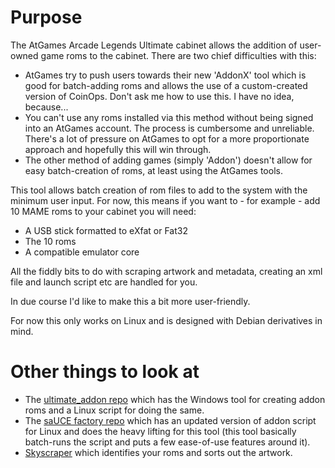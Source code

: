 # Purpose

The AtGames Arcade Legends Ultimate cabinet allows the addition of user-owned game roms to the cabinet. There are two chief difficulties with this:

- AtGames try to push users towards their new 'AddonX' tool which is good for batch-adding roms and allows the use of a custom-created version of CoinOps. Don't ask me how to use this. I have no idea, because...
- You can't use any roms installed via this method without being signed into an AtGames account. The process is cumbersome and unreliable. There's a lot of pressure on AtGames to opt for a more proportionate approach and hopefully this will win through. 
- The other method of adding games (simply 'Addon') doesn't allow for easy batch-creation of roms, at least using the AtGames tools.

This tool allows batch creation of rom files to add to the system with the minimum user input. For now, this means if you want to - for example - add 10 MAME roms to your cabinet you will need:
- A USB stick formatted to eXfat or Fat32
- The 10 roms
- A compatible emulator core

All the fiddly bits to do with scraping artwork and metadata, creating an xml file and launch script etc are handled for you. 

In due course I'd like to make this a bit more user-friendly.

For now this only works on Linux and is designed with Debian derivatives in mind.

# Other things to look at

- The [ultimate_addon repo](https://github.com/FalkensMaze1983/ultimate_addon) which has the Windows tool for creating addon roms and a Linux script for doing the same.
- The [saUCE factory repo](https://github.com/wn2000/sauce_factory) which has an updated version of addon script for Linux and does the heavy lifting for this tool (this tool basically batch-runs the script and puts a few ease-of-use features around it).
- [Skyscraper](https://github.com/muldjord/skyscraper) which identifies your roms and sorts out the artwork.